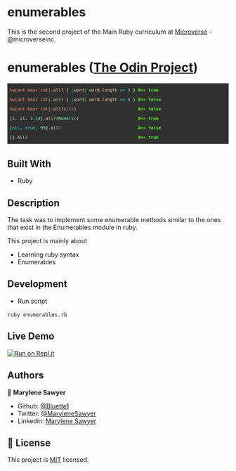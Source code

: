 # enumerables

This is the second project of the Main Ruby curriculum at [Microverse](https:www.microverse.org/) - @microverseinc.

# enumerables ([The Odin Project](https://github.com/TheOdinProject/curriculum/blob/master/ruby_programming/archive/basic_ruby/project_advanced_building_blocks.md#project-2-enumerable-methods))

![Enumerables](screenshot.png)

## Built With

- Ruby

## Description

The task was to implement some enumerable methods similar to the ones that exist in the Enumerables module in ruby.

This project is mainly about

-  Learning ruby syntax
-  Enumerables

## Development

* Run script
```
ruby enumerables.rb
```

## Live Demo

[![Run on Repl.it](https://repl.it/badge/github/Bluette1/enumerables)](https://repl.it/github/Bluette1/enumerables)

## Authors

👤 **Marylene Sawyer**
- Github: [@Bluette1](https://github.com/Bluette1)
- Twitter: [@MaryleneSawyer](https://twitter.com/MaryleneSawyer)
- Linkedin: [Marylene Sawyer](https://www.linkedin.com/in/marylene-sawyer-b4ba1295/)

## 📝 License

This project is [MIT](https://opensource.org/licenses/MIT) licensed.